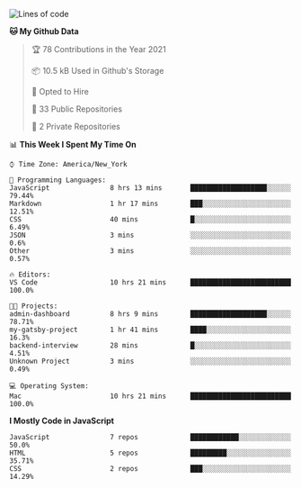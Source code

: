 <!--START_SECTION:waka-->
![Lines of code](https://img.shields.io/badge/From%20Hello%20World%20I%27ve%20Written-120413%20lines%20of%20code-blue)

**🐱 My Github Data** 

> 🏆 78 Contributions in the Year 2021
 > 
> 📦 10.5 kB Used in Github's Storage 
 > 
> 💼 Opted to Hire
 > 
> 📜 33 Public Repositories 
 > 
> 🔑 2 Private Repositories  
 > 
📊 **This Week I Spent My Time On** 

```text
⌚︎ Time Zone: America/New_York

💬 Programming Languages: 
JavaScript               8 hrs 13 mins       ███████████████████░░░░░░   79.44% 
Markdown                 1 hr 17 mins        ███░░░░░░░░░░░░░░░░░░░░░░   12.51% 
CSS                      40 mins             █░░░░░░░░░░░░░░░░░░░░░░░░   6.49% 
JSON                     3 mins              ░░░░░░░░░░░░░░░░░░░░░░░░░   0.6% 
Other                    3 mins              ░░░░░░░░░░░░░░░░░░░░░░░░░   0.57%

🔥 Editors: 
VS Code                  10 hrs 21 mins      █████████████████████████   100.0%

🐱‍💻 Projects: 
admin-dashboard          8 hrs 9 mins        ███████████████████░░░░░░   78.71% 
my-gatsby-project        1 hr 41 mins        ████░░░░░░░░░░░░░░░░░░░░░   16.3% 
backend-interview        28 mins             █░░░░░░░░░░░░░░░░░░░░░░░░   4.51% 
Unknown Project          3 mins              ░░░░░░░░░░░░░░░░░░░░░░░░░   0.49%

💻 Operating System: 
Mac                      10 hrs 21 mins      █████████████████████████   100.0%

```

**I Mostly Code in JavaScript** 

```text
JavaScript               7 repos             ████████████░░░░░░░░░░░░░   50.0% 
HTML                     5 repos             █████████░░░░░░░░░░░░░░░░   35.71% 
CSS                      2 repos             ███░░░░░░░░░░░░░░░░░░░░░░   14.29%

```



<!--END_SECTION:waka-->
